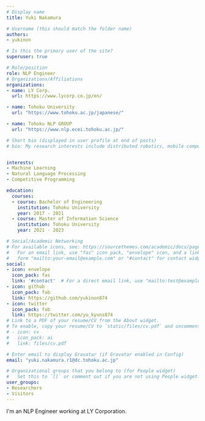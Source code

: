```yaml
---
# Display name
title: Yuki Nakamura

# Username (this should match the folder name)
authors:
- yukinon

# Is this the primary user of the site?
superuser: true

# Role/position
role: NLP Engineer
# Organizations/Affiliations
organizations:
- name: LY Corp.
  url: https://www.lycorp.co.jp/en/

- name: Tohoku University
  url: "https://www.tohoku.ac.jp/japanese/"

- name: Tohoku NLP GROUP
  url: "https://www.nlp.ecei.tohoku.ac.jp/"

# Short bio (displayed in user profile at end of posts)
# bio: My research interests include distributed robotics, mobile computing and programmable matter.


interests:
- Machine Learning
- Natural Language Processing
- Competitive Programming

education:
  courses:
  - course: Bachelor of Engineering
    institution: Tohoku University
    year: 2017 - 2021
  - course: Master of Information Science
    institution: Tohoku University
    year: 2021 - 2023

# Social/Academic Networking
# For available icons, see: https://sourcethemes.com/academic/docs/page-builder/#icons
#   For an email link, use "fas" icon pack, "envelope" icon, and a link in the
#   form "mailto:your-email@example.com" or "#contact" for contact widget.
social:
- icon: envelope
  icon_pack: fas
  link: '#contact'  # For a direct email link, use "mailto:test@example.org".
- icon: github
  icon_pack: fab
  link: https://github.com/yukinon874
- icon: twitter
  icon_pack: fab
  link: https://twitter.com/yu_kyuns874
# Link to a PDF of your resume/CV from the About widget.
# To enable, copy your resume/CV to `static/files/cv.pdf` and uncomment the lines below.
# - icon: cv
#   icon_pack: ai
#   link: files/cv.pdf

# Enter email to display Gravatar (if Gravatar enabled in Config)
email: "yuki.nakamura.r1@dc.tohoku.ac.jp"

# Organizational groups that you belong to (for People widget)
#   Set this to `[]` or comment out if you are not using People widget.
user_groups:
- Researchers
- Visitors
---
```


I'm an NLP Engineer working at LY Corporation.
